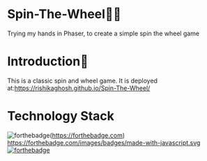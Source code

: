 # Spin-The-Wheel🎱🎯
Trying my hands in Phaser, to create a simple spin the wheel game
# Introduction📒
This is a classic spin and wheel game.
It is deployed at:https://rishikaghosh.github.io/Spin-The-Wheel/
# Technology Stack
![forthebadge](https://forthebadge.com/images/badges/built-with-love.svg)(https://forthebadge.com)
https://forthebadge.com/images/badges/made-with-javascript.svg [![forthebadge](https://forthebadge.com/images/badges/made-with-javascript.svg)](https://forthebadge.com)



